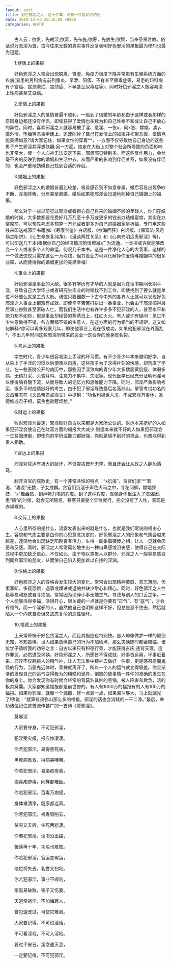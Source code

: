 ```yaml
---
layout: post
title: 好色邪淫之人，这十件事，没有一件能如你的愿
date: 2019-12-03 20:16:00 +0800
categories: 戒邪淫
---
```


　　古人云：欲贵，先戒淫;欲富，先布施;欲寿，先放生;欲智，当奉圣贤言教。俗话说万恶淫为首，古今往来无数的真实事件反复表明好色邪淫的果报最为惨烈也最为迅猛。
　　1.健康上的果报
　　好色邪淫之人常会出现脱发、肾虚、免疫力极度下降并常患有生殖系统方面的疾病(易患的男科病有前列腺炎、早泄、阳痿、不育甚至尿毒症等，易患的妇科病有子宫癌、宫颈糜烂、宫颈癌、不孕甚至尿毒症等)，同时好色邪淫之人极容易染上性病甚至艾滋病。
　　2.爱情上的果报
　　好色邪淫之人的爱情普遍不顺利，一般到了结婚的年龄都由于这样或者那样的原因身边都还没有伴侣，即使获得了爱情也多数为和自己性格不和或让自己不放心的异性。同时，喜欢邪淫之人就容易被手淫、意淫、一夜q、同x恋、嫖娼、卖y、婚外情、堕胎等恶事牵连上，迅速削掉了自己在爱情上的福报并积聚恶报，爱情岂能美满如意?请大家记住，如果女性的穿着**，一方面不仅导致她自己身边的这些男子产生邪淫并浮想联翩;另一方面，她走在大街上对整个社会所导致的负面影响也非常大，使一个人心神无法安定下来，邪思邪见特别多。而这些反作用力，会丝毫不爽的反映到你的婚姻和生活中去。从而严重的影响到伴侣关系，如果没有伴侣的，也会严重地妨碍自己找到合适的伴侣。
　　3.婚姻上的果报
　　好色邪淫之人的婚姻普遍比较差，极易感召到不如意眷属，婚后容易出现争吵不断、互相背叛、分居甚至离婚。婚后如果犯邪淫会迅速地削掉自己婚姻上的福报。
　　那么对于一些以前犯过邪淫或者担心自己将来的婚姻不顺的年轻人，你们在结婚的时候，大多数都要花费好几万乃至十多万或更多的钱去办结婚宴席，其实在办宴席前，可以预先考虑多预算一万元或者更多为自己的婚姻家庭祈福，专门用这些钱来印送戒邪淫书籍(如《寿康宝鉴》白话版、《欲海回狂》白话版、《保富法·风月场之陷阱》、《让生命恢复纯净》、《漫谈两性关系》和《心向光明远离邪淫》等)，可以印送几千本(根据你自己的经济情况酌情增减)广为流通，一本书或许就能够改变一个人或者多个人的命运，何况几千本书。这是一件净化人心的大善事，这样的一个做法仅仅只需花这么一万块钱，但其善业力可以化解掉你爱情与婚姻中的很多业障，从而使得你的婚姻更加的美满幸福!
　　4.事业上的果报
　　好色邪淫是事业的大敌。很多有学历有才华的人就是因为在读书期间长期手淫，导致自己大学毕业或者研究生毕业的时候找不到工作，即使找到了要么就是单位不好要么就是工资太低。诸位只要细数一下古今中外的各界人士就可以发现好色邪淫之人事业上都难有成就。即使辛辛苦苦打拼出一番事业，也会由于邪淫搞得最后事业惨败甚至家破人亡。而我们生活中也有许许多多不犯邪淫的人，甚至水平和能力都不如你，但是事业却经营的蒸蒸日上，红红火火。有人或许有疑问：见过不少生意做得不错，各方面都不错的生意人，在这方面的行为相当的不规矩，这又如何解释?你可以再多观察几年，即使他事业上现在很成功，如果他犯邪淫在外面乱*，不出几年时间这些邪淫所带来的恶业一定会弄的他身败名裂。
　　5.考运上的果报
　　学生时代，青少年很容易染上手淫的坏习惯。有不少青少年本来聪明好学，自从染上了手淫的习惯以后便难以自拔，这些孩子为了求得片刻的快感，却荒废了学业。在一些医院公开的病历中，那些因手淫致病的青少年大多数面黄肌瘦、体弱多病、无精打采、头昏耳鸣、注意力不集中、失眠等。现代医学已经充分证明邪淫可以使得脑脊髓下流，从而导致人的记忆力和思维能力下降。同时，邪淫严重影响考运，很多平时成绩挺好的考生，由于犯了邪淫导致最后名落孙山。掌管考试功名的文昌帝君在《文昌帝君戒淫文》中提到：“功名利禄世人求，不戒邪淫万事休，圣德修成君子相，莫贪色欲惹烦愁。”
　　6.财运上的果报
　　败财邪淫为最速，邪淫败财自古以来都是大家所公认的。财运本来挺好的人如果犯邪淫会使自己在财富方面的福报大大减少;财运本来就不好的人如果犯邪淫会一生贫困潦倒，即使你的学历或能力都挺强，你就是碰不到好的机会，也难以得到贵人相助。
　　7.官运上的果报
　　邪淫对官运有极大的破坏，不仅提拔晋升无望，而且还会让从政之人翻船落马。
　　翻开贪官的腐败史，有一个非常共性的特点：“x饥渴”。贪官们求“*”若渴，“妻妾”无数，子女成群。贪官们沉湎于声色犬马之中，寻花问柳，嫖娼狎妓，“x”趣盎然，到声嘶力竭的程度。到了这种程度，就像身体里注入了海洛因，患“瘾”的时候，就会无所顾忌，甚至只要是个异性就行，完全没有了人性，表现是赤裸裸的。
　　8.交际上的果报
　　人心里所存的是什么，流露发表出来的就是什么，也就是我们常说的相由心生。容貌和气质主要是由你的心思意念决定的。好色邪淫之人的形象和气质会越来越差，逐渐地会出现缺乏阳刚青春活力，生得一副委靡猥亵之相，让人一见就会厌恶和反感。同时，邪淫之人常常莫名地生出一种自卑感或沮丧感，使得自己在交际过程中更加缺乏信心。不仅如此，由于物以类聚人以群分，邪淫之人一般容易感召到同样邪淫的朋友，从而使自己陷入更加难以自拔的深渊。
　　9.性格上的果报
　　好色邪淫之人的性格会发生较大的变化。常常会出现精神萎靡、意志薄弱、优柔寡断、多疑恐惧，遇事或燥进或退缩并缺少耐心和恒心。同时，好色邪淫之人性格容易动怒或自寻烦恼，常常因为琐碎小事无端生气，导致与别人的口舌之争。一个人能够活得幸福，活得开心，很关键的一点就是你要有“正气”、有“底气”，才会有福气。而一个淫邪的人，虽然他自己也明知这样不好，但总是忍不住去，然后就陷入一个内疚自责但又故态复萌的恶性循环。
　　10.福德上的果报
　　上天常降祸于好色贪淫之人，而且其报应也特别快。愚人却像做梦一样的颠倒无知，不知畏惧。世人如果放纵自己的行为不加检点，那么灾殃随时都会降临。诸位学子请听我的劝导之言：自古以来只有积德行善，才能获得吉庆;违背天理，造作罪恶，必然遭受祸殃。好色邪淫之人，所愿皆不得成就，好事皆远离，坏事赶着来。邪淫不仅耗损人的精气神，让人无法集中精神去做好一件事，更是感召恶魔鬼怪的行为，当恶鬼近体时，善神就离开了，所以一个人的运气就变得极差。你会渐渐的发现自己的运气变得极为的糟糕和诡异，倒霉的破事情一件件的准确的发生在你的身上。你会发现你有时候会经常的背莫名其妙的黑锅，被人陷害和欺负，活的极其窝囊。大家都知道福报都是前世修的，有人有1000万的福报有的人有100万的福报。如果你邪淫，就像一个漏器，修一点漏一点，如果漏斗够大，马上就漏光了!佛说：“就算有须弥山那么多的福报，邪淫的话也会消耗的一干二净。”最后，奉劝诸位记住这首流传甚广的一首诗《莫邪淫》。
　　莫邪淫
　　大家要守身，不可犯邪淫，
　　犯淫受灾报，报应惨凄凄。
　　你若犯邪淫，易得黑死病，
　　黑死病难救，得病哭啼啼。
　　你若犯邪淫，易染疮痘毒，
　　梅毒疱疹毒，同样都难医。
　　你若犯邪淫，百毒万病侵，
　　身体难清净，健康都远离。
　　你若犯邪淫，福寿皆削去，
　　贫穷又夭折，生死两悲凄。
　　你若犯邪淫，读书没出路，
　　苦读再十年，功名也难取。
　　你若犯邪淫，官运变霉运，
　　地位将失去，名誉又扫地。
　　你若犯邪淫，事业不顺利，
　　家庭易破散，害子又伤妻。
　　天道常祸淫，不加悔罪人，
　　曾犯速改过，可使灾难离。
　　大家要记得，不可说淫话，
　　不可看淫戏，不可入淫地。
　　要过平安日，淫念速灭息，
　　一定要记得，不可犯邪淫。